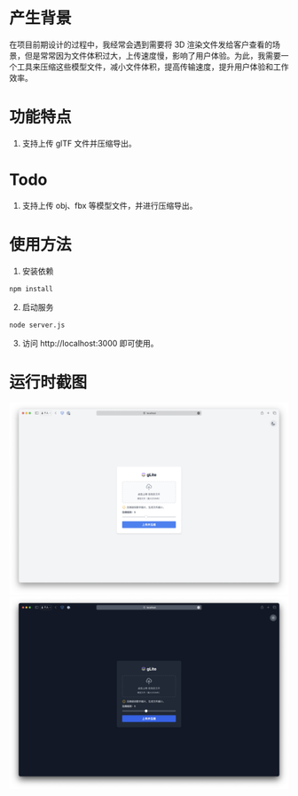# 产生背景

在项目前期设计的过程中，我经常会遇到需要将 3D 渲染文件发给客户查看的场景，但是常常因为文件体积过大，上传速度慢，影响了用户体验。为此，我需要一个工具来压缩这些模型文件，减小文件体积，提高传输速度，提升用户体验和工作效率。

# 功能特点

1. 支持上传 glTF 文件并压缩导出。

# Todo

1. 支持上传 obj、fbx 等模型文件，并进行压缩导出。

# 使用方法

1. 安装依赖

```bash
npm install
```

2. 启动服务

```bash
node server.js
```

3. 访问 http://localhost:3000 即可使用。

# 运行时截图

![运行时截图](./public/gLite-Day.png)![运行时截图](./public/gLite-Night.png)